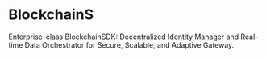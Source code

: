 # BlockchainS
Enterprise-class BlockchainSDK: Decentralized Identity Manager and Real-time Data Orchestrator for Secure, Scalable, and Adaptive Gateway.
